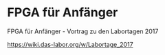 # FPGA für Anfänger
FPGA für Anfänger - Vortrag zu den Labortagen 2017

https://wiki.das-labor.org/w/Labortage_2017
